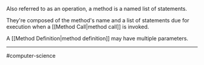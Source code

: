 Also referred to as an operation, a method is a named list of statements.

They're composed of the method's name and a list of statements due for execution when a [[Method Call|method call]] is invoked.

A [[Method Definition|method definition]] may have multiple parameters. 

---
#computer-science 
